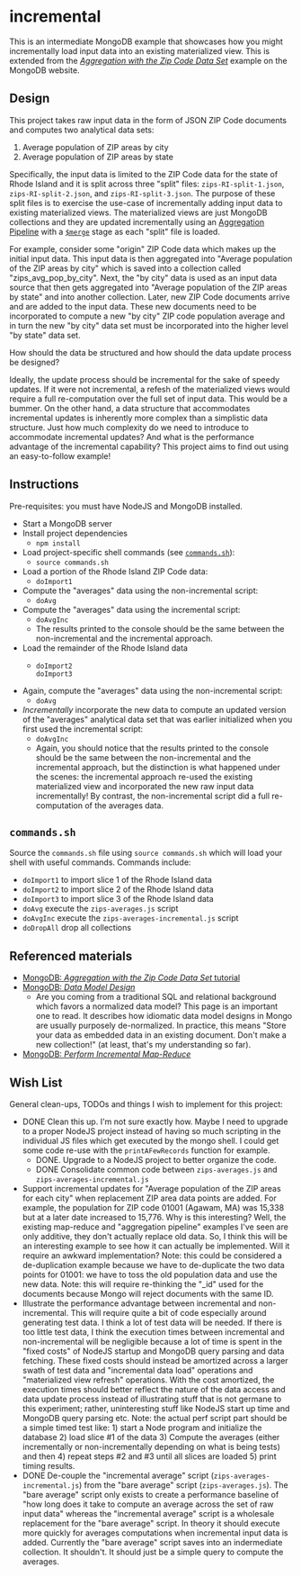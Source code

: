 # incremental

This is an intermediate MongoDB example that showcases how you might incrementally load input data into an existing
materialized view. This is extended from the [*Aggregation with the Zip Code Data Set*](https://docs.mongodb.com/manual/tutorial/aggregation-zip-code-data-set/)
example on the MongoDB website.

## Design

This project takes raw input data in the form of JSON ZIP Code documents and computes two analytical data sets:

1. Average population of ZIP areas by city
1. Average population of ZIP areas by state

Specifically, the input data is limited to the ZIP Code data for the state of Rhode Island and it is split across three
"split" files: `zips-RI-split-1.json`, `zips-RI-split-2.json`, and `zips-RI-split-3.json`. The purpose of these split files
is to exercise the use-case of incrementally adding input data to existing materialized views. The materialized views are
just MongoDB collections and they are updated incrementally using an [Aggregation Pipeline](https://docs.mongodb.com/manual/core/aggregation-pipeline/)
with a [`$merge`](https://docs.mongodb.com/manual/reference/operator/aggregation/merge/#pipe._S_merge) stage as each "split"
file is loaded.

For example, consider some "origin" ZIP Code data which makes up the initial input data. This input data is then aggregated
into "Average population of the ZIP areas by city" which is saved into a collection called "zips_avg_pop_by_city".
Next, the "by city" data is used as an input data source that then gets aggregated into "Average population of the ZIP areas
by state" and into another collection. Later, new ZIP Code documents arrive and are added to the input data. These new documents need to be
incorporated to compute a new "by city" ZIP code population average and in turn the new "by city" data set must be
incorporated into the higher level "by state" data set.

How should the data be structured and how should the data update process be designed?

Ideally, the update process should be incremental for the sake of speedy updates. If it were not incremental, a refesh of
the materialized views would require a full re-computation over the full set of input data. This would be a bummer. On the
other hand, a data structure that accommodates incremental updates is inherently more complex than a simplistic data structure.
Just how much complexity do we need to introduce to accommodate incremental updates? And what is the performance advantage
of the incremental capability? This project aims to find out using an easy-to-follow example!

## Instructions

Pre-requisites: you must have NodeJS and MongoDB installed. 

* Start a MongoDB server
* Install project dependencies
  * `npm install`
* Load project-specific shell commands (see [`commands.sh`](#commandssh)):
  * `source commands.sh`
* Load a portion of the Rhode Island ZIP Code data:
  * `doImport1`
* Compute the "averages" data using the non-incremental script:
  * `doAvg`
* Compute the "averages" data using the incremental script:
  * `doAvgInc`
  * The results printed to the console should be the same between the non-incremental and the incremental approach.
* Load the remainder of the Rhode Island data
  * ```
    doImport2
    doImport3
    ```
* Again, compute the "averages" data using the non-incremental script:
  * `doAvg`
* *Incrementally* incorporate the new data to compute an updated version of the "averages" analytical data set that was
  earlier initialized when you first used the incremental script:
  * `doAvgInc`
  * Again, you should notice that the results printed to the console should be the same between the non-incremental and
    the incremental approach, but the distinction is what happened under the scenes: the incremental approach re-used the
    existing materialized view and incorporated the new raw input data incrementally! By contrast, the non-incremental
    script did a full re-computation of the averages data.

## `commands.sh`

Source the `commands.sh` file using `source commands.sh` which will load your shell with useful
commands. Commands include:

* `doImport1` to import slice 1 of the Rhode Island data
* `doImport2` to import slice 2 of the Rhode Island data
* `doImport3` to import slice 3 of the Rhode Island data
* `doAvg` execute the `zips-averages.js` script
* `doAvgInc` execute the `zips-averages-incremental.js` script
* `doDropAll` drop all collections

## Referenced materials

* [MongoDB: *Aggregation with the Zip Code Data Set* tutorial](https://docs.mongodb.com/manual/tutorial/aggregation-zip-code-data-set/)
* [MongoDB: *Data Model Design*](https://docs.mongodb.com/manual/core/data-model-design)
    * Are you coming from a traditional SQL and relational background which favors a normalized data model? This page is
      an important one to read. It describes how idiomatic data model designs in Mongo are usually purposely de-normalized.
      In practice, this means "Store your data as embedded data in an existing document. Don't make a new collection!" (at
      least, that's my understanding so far).
* [MongoDB: *Perform Incremental Map-Reduce*](https://docs.mongodb.com/manual/tutorial/perform-incremental-map-reduce/)

## Wish List

General clean-ups, TODOs and things I wish to implement for this project:

* DONE Clean this up. I'm not sure exactly how. Maybe I need to upgrade to a proper NodeJS project instead of having so much
  scripting in the individual JS files which get executed by the mongo shell. I could get some code re-use with the `printAFewRecords`
  function for example.
  * DONE. Upgrade to a NodeJS project to better organize the code.
  * DONE Consolidate common code between `zips-averages.js` and `zips-averages-incremental.js`
* Support incremental updates for "Average population of the ZIP areas for each city" when replacement ZIP area
  data points are added. For example, the population for ZIP code 01001 (Agawam, MA) was 15,338 but at a later date increased
  to 15,776. Why is this interesting? Well, the existing map-reduce and "aggregation pipeline" examples I've seen are only
  additive, they don't actually replace old data. So, I think this will be an interesting example to see how it can actually
  be implemented. Will it require an awkward implementation? Note: this could be considered a de-duplication example because we have
  to de-duplicate the two data points for 01001: we have to toss the old population data and use the new data. Note: this
  will require re-thinking the "_id" used for the documents because Mongo will reject documents with the same ID. 
* Illustrate the performance advantage between incremental and non-incremental. This will require quite a bit of code especially
  around generating test data. I think a lot of test data will be needed. If there is too little test data, I think the
  execution times between incremental and non-incremental will be negligible because a lot of time is spent in the "fixed costs"
  of NodeJS startup and MongoDB query parsing and data fetching. These fixed costs should instead be amortized across a
  larger swath of test data and "incremental data load" operations and "materialized view refresh" operations. With the
  cost amortized, the execution times should better reflect the nature of the data access and data update process instead
  of illustrating stuff that is not germane to this experiment; rather, uninteresting stuff like NodeJS start up time and
  MongoDB query parsing etc. Note: the actual perf script part should be a simple timed test like: 1) start a Node program
  and initialize the database 2) load slice #1 of the data 3) Compute the averages (either incrementally
  or non-incrementally depending on what is being tests) and then 4) repeat steps #2 and #3 until all slices are loaded
  5) print timing results.
* DONE De-couple the "incremental average" script (`zips-averages-incremental.js`) from the "bare average" script (`zips-averages.js`).
  The "bare average" script only exists to create a performance baseline of "how long does it take to compute an average
  across the set of raw input data" whereas the "incremental average" script is a wholesale replacement for the "bare average"
  script. In theory it should execute more quickly for averages computations when incremental input data is added. Currently
  the "bare average" script saves into an indermediate collection. It shouldn't. It should just be a simple query to compute
  the averages.
